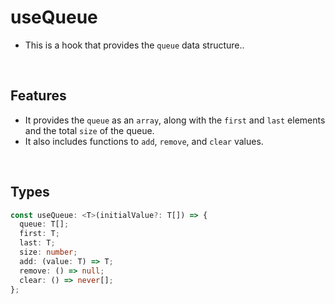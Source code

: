 # useQueue

- This is a hook that provides the `queue` data structure..

<br/>

## Features

- It provides the `queue` as an `array`, along with the `first` and `last` elements and the total `size` of the queue.
- It also includes functions to `add`, `remove`, and `clear` values.

<br/>

## Types

```typescript
const useQueue: <T>(initialValue?: T[]) => {
  queue: T[];
  first: T;
  last: T;
  size: number;
  add: (value: T) => T;
  remove: () => null;
  clear: () => never[];
};
```

<br/>
